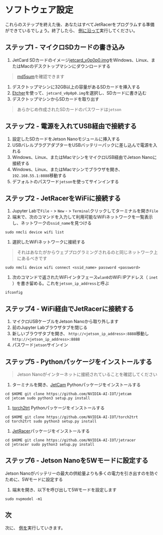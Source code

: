 
# ソフトウェア設定

これらのステップを終えた後、あなたはすべてJetRacerをプログラムする準備ができているでしょう。終了したら、 [例に沿って](examples_ja.md)実行してください。

## ステップ1  - マイクロSDカードの書き込み
1.  JetCard SDカードのイメージ[jetcard_v0p0p0.img](https://drive.google.com/open?id=1wXD1CwtxiH5Mz4uSmIZ76fd78zDQltW_)をWindows、Linux、またはMacのデスクトップマシンにダウンロードする

> [md5sum](https://drive.google.com/open?id=1356ZBrYUWaTgbV50UMB1uCfWrNcd6PEF)を確認できます

1. デスクトップマシンに32GB以上の容量があるSDカードを挿入する
1. [Etcher](https://www.balena.io/etcher/)を使って、`jetcard_v0p0p0.img`を選択し、SDカードに書き込む
1. デスクトップマシンからSDカードを取り出す

> あらかじめ作成されたSDカードのパスワードは`jetson`

## ステップ2  - 電源を入れてUSB経由で接続する
1. 設定したSDカードをJetson Nanoモジュールに挿入する
1.  USBバレルプラグアダプターをUSBバッテリーパックに差し込んで電源を入れる
1.  Windows、Linux、またはMacマシンをマイクロUSB経由でJetson Nanoに接続する
1.  Windows、Linux、またはMacマシンでブラウザを開き、 `192.168.55.1:8888`移動する
1. デフォルトのパスワード`jetson`を使ってサインインする

## ステップ2  -  JetRacerをWiFiに接続する
1.  Jupyter Labで`File` - > `New` - > `Terminal`クリックしてターミナルを開き`File`
1. 端末で、次のコマンドを入力して利用可能なWiFiネットワークを一覧表示し、ネットワークの`ssid_name`を見つける

```
sudo nmcli device wifi list
```

1. 選択したWiFiネットワークに接続する

>それはあなたがからウェブプログラミングされるのと同じネットワーク上にあるべきです

```
sudo nmcli device wifi connect <ssid_name> password <password>
```

1. 次のコマンドで返されたWiFiインタフェース`wlan0`のWiFi IPアドレス（ `inet` ）を書き留める。これを`jetson_ip_address`と呼ぶ

```
ifconfig
```

## ステップ4  -  WiFi経由でJetRacerに接続する
1. マイクロUSBケーブルをJetson Nanoから取り外します
1. 前のJupyter Labブラウザタブを閉じる
1. 新しいブラウザタブを開き、 `http://<jetson_ip_address>:8888`移動し`http://<jetson_ip_address>:8888`
1. パスワード`jetson`サインイン

## ステップ5  -  Pythonパッケージをインストールする

>  Jetson Nanoがインターネットに接続されていることを確認してください

1. ターミナルを開き、[JetCam](http://github.com/NVIDIA-AI-IOT/jetcam) Pythonパッケージをインストールする

```
cd $HOME git clone https://github.com/NVIDIA-AI-IOT/jetcam
cd jetcam sudo python3 setup.py install
```

1. [torch2trt](http://github.com/NVIDIA-AI-IOT/torch2trt) Pythonパッケージをインストールする

```
cd $HOME git clone https://github.com/NVIDIA-AI-IOT/torch2trt
cd torch2trt sudo python3 setup.py install
```

1. [JetRacer](http://github.com/NVIDIA-AI-IOT/jetracer)パッケージをインストールする

```
cd $HOME git clone https://github.com/NVIDIA-AI-IOT/jetracer
cd jetracer sudo python3 setup.py install
```

## ステップ6  -  Jetson Nanoを5Wモードに設定する

 Jetson Nanoがバッテリーの最大の供給量よりも多くの電力を引き出すのを防ぐために、5Wモードに設定する
1. 端末を開き、以下を呼び出して5Wモードを設定します

```
sudo nvpmodel -m1
```

## 次

次に、 [例を](examples_ja.md)実行していきます。

